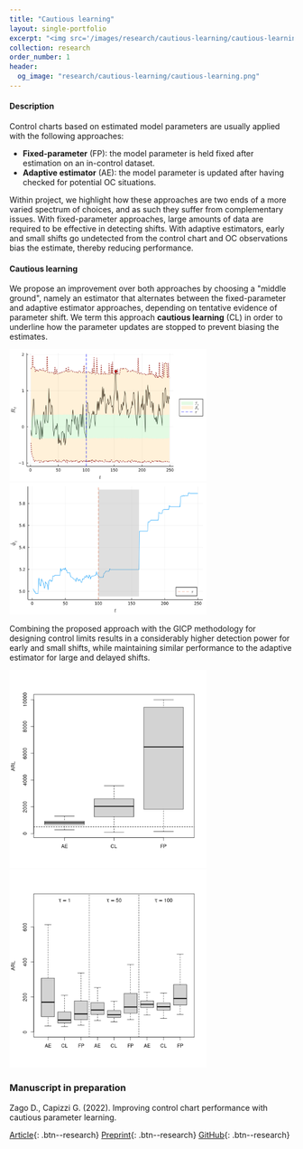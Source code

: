 ```yaml
---
title: "Cautious learning"
layout: single-portfolio
excerpt: "<img src='/images/research/cautious-learning/cautious-learning.png' alt=''>"
collection: research
order_number: 1
header: 
  og_image: "research/cautious-learning/cautious-learning.png"
---
```


#### Description ####

Control charts based on estimated model parameters are usually applied with the following approaches:
* **Fixed-parameter** (FP): the model parameter is held fixed after estimation on an in-control dataset.
* **Adaptive estimator** (AE): the model parameter is updated after having checked for potential OC situations.

Within project, we highlight how these approaches are two ends of a more varied spectrum of choices, and as such they suffer from complementary issues.
With fixed-parameter approaches, large amounts of data are required to be effective in detecting shifts.
With adaptive estimators, early and small shifts go undetected from the control chart and OC observations bias the estimate, thereby reducing performance.

#### Cautious learning ####
We propose an improvement over both approaches by choosing a "middle ground", namely an estimator that alternates between the fixed-parameter and adaptive estimator approaches, depending on tentative evidence of parameter shift.
We term this approach **cautious learning** (CL) in order to underline how the parameter updates are stopped to prevent biasing the estimates.


<img src="/images/research/cautious-learning/cautious-learning.png" alt="chart" width="350"/>
<img src="/images/research/cautious-learning/thetahat.png" alt="parameter" width="350"/>

Combining the proposed approach with the GICP methodology for designing control limits results in a considerably higher detection power for early and small shifts, while maintaining similar performance to the adaptive estimator for large and delayed shifts.

<img src="/images/research/cautious-learning/IC.png" alt="chart" width="350"/>
<img src="/images/research/cautious-learning/delta=0.35.png" alt="parameter" width="350"/>

### Manuscript in preparation
Zago D., Capizzi G. (2022). Improving control chart performance with cautious parameter learning.

[Article](){: .btn--research} [Preprint](){: .btn--research} [GitHub](){: .btn--research}
